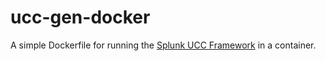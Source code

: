 # ucc-gen-docker

A simple Dockerfile for running the [Splunk UCC Framework](https://splunk.github.io/addonfactory-ucc-generator/) in a container.
